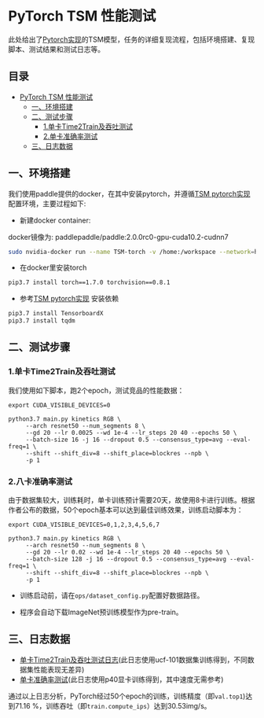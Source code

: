 
# PyTorch TSM 性能测试

此处给出了[Pytorch实现](https://github.com/mit-han-lab/temporal-shift-module)的TSM模型，任务的详细复现流程，包括环境搭建、复现脚本、测试结果和测试日志等。

<!-- omit in toc -->
## 目录
- [PyTorch TSM 性能测试](#pytorch-tsm-性能测试)
  - [一、环境搭建](#一环境搭建)
  - [二、测试步骤](#二测试步骤)
    - [1.单卡Time2Train及吞吐测试](#1单卡time2train及吞吐测试)
    - [2.单卡准确率测试](#2单卡准确率测试)
  - [三、日志数据](#三日志数据)

## 一、环境搭建

我们使用paddle提供的docker，在其中安装pytorch，并遵循[TSM pytorch实现](https://github.com/mit-han-lab/temporal-shift-module)配置环境，主要过程如下:


- 新建docker container:

docker镜像为: paddlepaddle/paddle:2.0.0rc0-gpu-cuda10.2-cudnn7

```bash
sudo nvidia-docker run --name TSM-torch -v /home:/workspace --network=host -it  --shm-size 128g  paddlepaddle/paddle:2.0.0rc0-gpu-cuda10.2-cudnn7 /bin/bash
```

- 在docker里安装torch

```bash
pip3.7 install torch==1.7.0 torchvision==0.8.1
```

- 参考[TSM pytorch实现](https://github.com/mit-han-lab/temporal-shift-module#prerequisites) 安装依赖

```bash
pip3.7 install TensorboardX
pip3.7 install tqdm
```


## 二、测试步骤

### 1.单卡Time2Train及吞吐测试

我们使用如下脚本，跑2个epoch，测试竞品的性能数据：

```
export CUDA_VISIBLE_DEVICES=0

python3.7 main.py kinetics RGB \
     --arch resnet50 --num_segments 8 \
     --gd 20 --lr 0.0025 --wd 1e-4 --lr_steps 20 40 --epochs 50 \
     --batch-size 16 -j 16 --dropout 0.5 --consensus_type=avg --eval-freq=1 \
     --shift --shift_div=8 --shift_place=blockres --npb \
     -p 1
```


### 2.八卡准确率测试

由于数据集较大，训练耗时，单卡训练预计需要20天，故使用8卡进行训练。根据作者公布的数据，50个epoch基本可以达到最佳训练效果，训练启动脚本为：

```
export CUDA_VISIBLE_DEVICES=0,1,2,3,4,5,6,7

python3.7 main.py kinetics RGB \
     --arch resnet50 --num_segments 8 \
     --gd 20 --lr 0.02 --wd 1e-4 --lr_steps 20 40 --epochs 50 \
     --batch-size 128 -j 16 --dropout 0.5 --consensus_type=avg --eval-freq=1 \
     --shift --shift_div=8 --shift_place=blockres --npb \
     -p 1
```

- 训练启动前，请在`ops/dataset_config.py`配置好数据路径。

- 程序会自动下载ImageNet预训练模型作为pre-train。

## 三、日志数据
- [单卡Time2Train及吞吐测试日志](./logs/1gpu_ips.log)(此日志使用ucf-101数据集训练得到，不同数据集性能表现无差异)
- [单卡准确率测试](./logs/8gpu_acc.log)(此日志使用p40显卡训练得到，其中速度无需参考)

通过以上日志分析，PyTorch经过50个epoch的训练，训练精度（即`val.top1`)达到71.16 %，训练吞吐（即`train.compute_ips`）达到30.53img/s。
